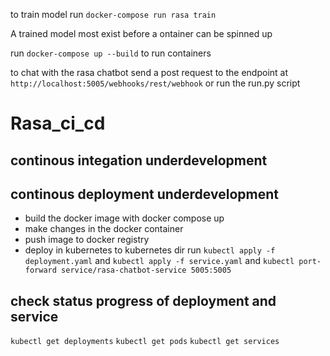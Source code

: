 to train model run `docker-compose run rasa train`

A trained model most exist before a ontainer can be spinned up

run `docker-compose up --build` to run containers

to chat with the rasa chatbot send a post request to the endpoint at `http://localhost:5005/webhooks/rest/webhook` or run the run.py script

# Rasa_ci_cd

## continous integation underdevelopment


## continous deployment underdevelopment
- build the docker image with docker compose up
- make changes in the docker container
- push image to docker registry 
- deploy in kubernetes to kubernetes dir run `kubectl apply -f deployment.yaml` and `kubectl apply -f service.yaml` and `kubectl port-forward service/rasa-chatbot-service 5005:5005`

## check status progress of deployment and service
`kubectl get deployments`
`kubectl get pods`
`kubectl get services`
